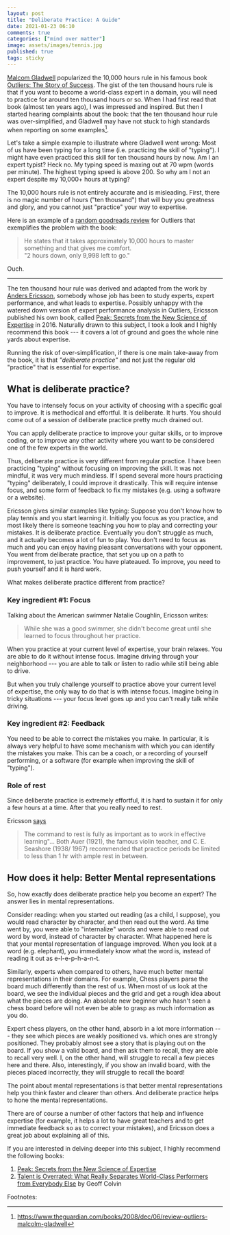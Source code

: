 ```yaml
---
layout: post
title: "Deliberate Practice: A Guide"
date: 2021-01-23 06:10
comments: true
categories: ["mind over matter"]
image: assets/images/tennis.jpg
published: true
tags: sticky
---
```

[Malcom Gladwell](https://en.wikipedia.org/wiki/Malcolm_Gladwell) popularized the 10,000 hours rule in his famous book [Outliers: The Story of Success](https://amzn.to/2Xy5KoJ). 
The gist of the ten thousand hours rule is that if you want to become a world-class expert in a domain, you will need to practice for around ten thousand hours or so. When I had first read that book (almost ten years ago), I was impressed and inspired. But then I started hearing complaints about the book: that the ten thousand hour rule was over-simplified, and Gladwell may have not stuck to high standards when reporting on some examples[^gladwellnote].

Let's take a simple example to illustrate where Gladwell went wrong: Most of us have been typing for a long time (i.e. practicing the skill of "typing"). I might have even practiced this skill for ten thousand hours by now. Am I an expert typist? Heck no. My typing speed is maxing out at 70 wpm (words per minute). The highest typing speed is above 200. So why am I not an expert despite my 10,000+ hours at typing?

The 10,000 hours rule is not entirely accurate and is misleading. First, there is no magic number of hours ("ten thousand") that will buy you greatness and glory, and you cannot just "practice" your way to expertise.

Here is an example of a [random goodreads review](https://www.goodreads.com/review/show/39454795?book_show_action=true) for Outliers that exemplifies the problem with the book:

> He states that it takes approximately 10,000 hours to master something and that gives me comfort. \
> "2 hours down, only 9,998 left to go."

Ouch.

---

The ten thousand hour rule was derived and adapted from the work by [Anders Ericsson](https://en.wikipedia.org/wiki/K._Anders_Ericsson), somebody whose job has been to study experts, expert performance, and what leads to expertise. Possibly unhappy with the watered down version of expert performance analysis in Outliers, Ericsson published his own book, called [Peak: Secrets from the New Science of Expertise](https://amzn.to/2MVFFhH) in 2016. Naturally drawn to this subject, I took a look and I highly recommend this book --- it covers a lot of ground and goes the whole nine yards about expertise.

Running the risk of over-simplification, if there is one main take-away from the book, it is that *"deliberate practice"* and not just the regular old "practice" that is essential for expertise.

## What is deliberate practice?

You have to intensely focus on your activity of choosing with a specific goal to improve. It is methodical and effortful. It is deliberate. It hurts.
You should come out of a session of deliberate practice pretty much drained out.

You can apply deliberate practice to improve your guitar skills, or to improve coding, or to improve any other activity where you want to be considered one of the few experts in the world.

Thus, deliberate practice is very different from regular practice. I have been practicing "typing" without focusing on improving the skill. It was not mindful, it was very much mindless.
If I spend several more hours practicing "typing" deliberately, I could improve it drastically. This will require intense focus, and some form of feedback to fix my mistakes (e.g. using a software or a website).

Ericsson gives similar examples like typing: Suppose you don't know how to play tennis and you start learning it. Initially you focus as you practice, and most likely there is someone teaching you how to play and correcting your mistakes. It is deliberate practice. Eventually you don't struggle as much, and it actually becomes a lot of fun to play. You don't need to focus as much and you can enjoy having pleasant conversations with your opponent. You went from deliberate practice, that set you up on a path to improvement, to just practice. You have plateaued. To improve, you need to push yourself and it is hard work.

What makes deliberate practice different from practice?

### Key ingredient #1: Focus

Talking about the American swimmer Natalie Coughlin, Ericsson writes:

> While she was a good swimmer, she didn't become great until she learned to focus throughout her practice.

When you practice at your current level of expertise, your brain relaxes. You are able to do it without intense focus. Imagine driving through your neighborhood --- you are able to talk or listen to radio while still being able to drive.

But when you truly challenge yourself to practice above your current level of expertise, the only way to do that is with intense focus. Imagine being in tricky situations --- your focus level goes up and you can't really talk while driving.


### Key ingredient #2: Feedback

You need to be able to correct the mistakes you make. In particular, it is always very helpful to have some mechanism with which you can identify the mistakes you make. This can be a coach, or a recording of yourself performing, or a software (for example when improving the skill of "typing").

### Role of rest

Since deliberate practice is extremely effortful, it is hard to sustain it for only a few hours at a time. After that you really need to rest.

Ericsson [says](https://graphics8.nytimes.com/images/blogs/freakonomics/pdf/DeliberatePractice(PsychologicalReview).pdf)

> The command to rest is fully as important as to work in effective learning"... Both Auer (1921), the famous violin teacher, and C. E. Seashore (1938/ 1967) recommended that practice periods be limited to less than 1 hr with ample rest in between.

## How does it help: Better Mental representations

So, how exactly does deliberate practice help you become an expert? The answer lies in mental representations.

Consider reading: when you started out reading (as a child, I suppose), you would read character by character, and then read out the word. As time went by, you were able to "internalize" words and were able to read out word by word, instead of character by character. What happened here is that your mental representation of language improved. When you look at a word (e.g. elephant), you immediately know what the word is, instead of reading it out as e-l-e-p-h-a-n-t.

Similarly, experts when compared to others, have much better mental representations in their domains. For example, Chess players parse the board much differently than the rest of us. When most of us look at the board, we see the individual pieces and the grid and get a rough idea about what the pieces are doing. An absolute new beginner who hasn't seen a chess board before will not even be able to grasp as much information as you do.

Expert chess players, on the other hand, absorb in a lot more information --- they see which pieces are weakly positioned vs. which ones are strongly positioned. They probably almost see a story that is playing out on the board. If you show a valid board, and then ask them to recall, they are able to recall very well. I, on the other hand, will struggle to recall a few pieces here and there. Also, interestingly, if you show an invalid board, with the pieces placed incorrectly, they will struggle to recall the board!

The point about mental representations is that better mental representations help you think faster and clearer than others. And deliberate practice helps to hone the mental representations.

There are of course a number of other factors that help and influence expertise (for example, it helps a lot to have great teachers and to get immediate feedback so as to correct your mistakes), and Ericsson does a great job about explaining all of this.

If you are interested in delving deeper into this subject, I highly recommend the following books:
1. [Peak: Secrets from the New Science of Expertise](https://amzn.to/2MVFFhH)
1. [Talent is Overrated: What Really Separates World-Class Performers from Everybody Else](https://amzn.to/3seMgE0) by Geoff Colvin


Footnotes:

[^gladwellnote]: https://www.theguardian.com/books/2008/dec/06/review-outliers-malcolm-gladwell